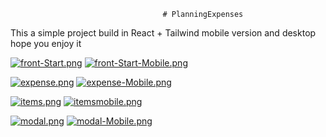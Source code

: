                                      
                                      # PlanningExpenses

This a simple project build in React + Tailwind mobile version and desktop hope you enjoy it 




[![front-Start.png](https://i.postimg.cc/bNLy3Tbz/front-Start.png)](https://postimg.cc/ZCBzq6Vg)
[![front-Start-Mobile.png](https://i.postimg.cc/ncnV45XR/front-Start-Mobile.png)](https://postimg.cc/rzYLcfCx)


[![expense.png](https://i.postimg.cc/L539dkb3/expense.png)](https://postimg.cc/MfX2VBxn)
[![expense-Mobile.png](https://i.postimg.cc/dQ2tTvVZ/expense-Mobile.png)](https://postimg.cc/7bLypF7q)


[![items.png](https://i.postimg.cc/LXzRfB2F/items.png)](https://postimg.cc/G8hZnD4X)
[![itemsmobile.png](https://i.postimg.cc/0yQ83wd7/itemsmobile.png)](https://postimg.cc/PPgsvN7q)


[![modal.png](https://i.postimg.cc/DZVn8YVc/modal.png)](https://postimg.cc/mcS0njgc)
[![modal-Mobile.png](https://i.postimg.cc/pd5PVMST/modal-Mobile.png)](https://postimg.cc/bGP7LWpc)
